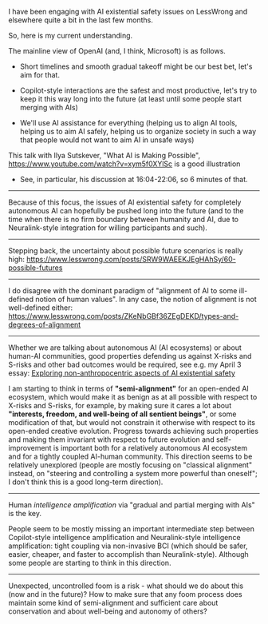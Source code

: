 I have been engaging with AI existential safety issues on LessWrong and elsewhere quite a bit in the last few months.

So, here is my current understanding.

The mainline view of OpenAI (and, I think, Microsoft) is as follows.

  * Short timelines and smooth gradual takeoff might be our best bet, let's aim for that.

  * Copilot-style interactions are the safest and most productive, let's try to keep it this way long into the future (at least until some people start merging with AIs)

  * We'll use AI assistance for everything (helping us to align AI tools, helping us to aim AI safely, helping us to organize society in such a way that people would not want to aim AI in unsafe ways)

This talk with Ilya Sutskever, "What AI is Making Possible", https://www.youtube.com/watch?v=xym5f0XYlSc is a good illustration

  * See, in particular, his discussion at 16:04-22:06, so 6 minutes of that.

***

Because of this focus, the issues of AI existential safety for completely autonomous AI can hopefully be pushed long into the future (and to the time when there is no firm boundary between humanity and AI, due to Neuralink-style integration for willing participants and such).

***

Stepping back, the uncertainty about possible future scenarios is really high: https://www.lesswrong.com/posts/SRW9WAEEKJEgHAhSy/60-possible-futures

***

I do disagree with the dominant paradigm of "alignment of AI to some ill-defined notion of human values". In any case, the notion of alignment is not well-defined either: https://www.lesswrong.com/posts/ZKeNbGBf36ZEgDEKD/types-and-degrees-of-alignment

***

Whether we are talking about autonomous AI (AI ecosystems) or about human-AI communities, good properties defending us against X-risks and S-risks and other bad outcomes would be required, see e.g. my April 3 essay: [Exploring non-anthropocentric aspects of AI existential safety](https://www.lesswrong.com/posts/WJuASYDnhZ8hs5CnD/exploring-non-anthropocentric-aspects-of-ai-existential)

I am starting to think in terms of **"semi-alignment"** for an open-ended AI ecosystem, which would make it as benign as at all possible with respect to X-risks and S-risks, for example, by making sure it cares a lot about **"interests, freedom, and well-being of all sentient beings"**, or some modification of that, but would not constrain it otherwise with respect to its open-ended creative evolution. Progress towards achieving such properties and making them invariant with respect to future evolution and self-improvement is important both for a relatively autonomous AI ecosystem and for a tightly coupled AI-human community. This direction seems to be relatively unexplored (people are mostly focusing on "classical alignment" instead, on "steering and controlling a system more powerful than oneself"; I don't think this is a good long-term direction).

***

Human _intelligence amplification_ via "gradual and partial merging with AIs" is the key.

People seem to be mostly missing an important intermediate step between Copilot-style intelligence amplification and Neuralink-style intelligence amplification: tight coupling via non-invasive BCI (which should be safer, easier, cheaper, and faster to accomplish than Neuralink-style). Although some people are starting to think in this direction.

***

Unexpected, uncontrolled foom is a risk - what should we do about this (now and in the future)? How to make sure that any foom process does maintain some kind of semi-alignment and sufficient care about conservation and about well-being and autonomy of others?
